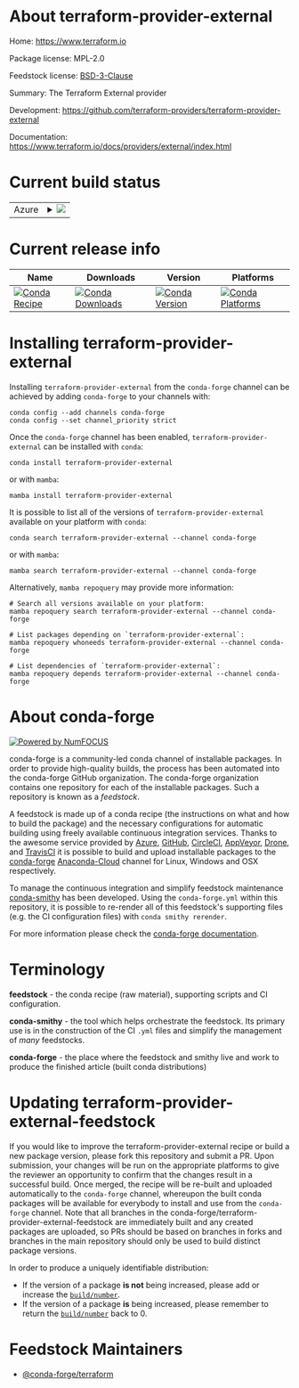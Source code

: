 About terraform-provider-external
=================================

Home: https://www.terraform.io

Package license: MPL-2.0

Feedstock license: [BSD-3-Clause](https://github.com/conda-forge/terraform-provider-external-feedstock/blob/main/LICENSE.txt)

Summary: The Terraform External provider

Development: https://github.com/terraform-providers/terraform-provider-external

Documentation: https://www.terraform.io/docs/providers/external/index.html

Current build status
====================


<table>
    
  <tr>
    <td>Azure</td>
    <td>
      <details>
        <summary>
          <a href="https://dev.azure.com/conda-forge/feedstock-builds/_build/latest?definitionId=2017&branchName=main">
            <img src="https://dev.azure.com/conda-forge/feedstock-builds/_apis/build/status/terraform-provider-external-feedstock?branchName=main">
          </a>
        </summary>
        <table>
          <thead><tr><th>Variant</th><th>Status</th></tr></thead>
          <tbody><tr>
              <td>linux_64</td>
              <td>
                <a href="https://dev.azure.com/conda-forge/feedstock-builds/_build/latest?definitionId=2017&branchName=main">
                  <img src="https://dev.azure.com/conda-forge/feedstock-builds/_apis/build/status/terraform-provider-external-feedstock?branchName=main&jobName=linux&configuration=linux_64_" alt="variant">
                </a>
              </td>
            </tr><tr>
              <td>osx_64</td>
              <td>
                <a href="https://dev.azure.com/conda-forge/feedstock-builds/_build/latest?definitionId=2017&branchName=main">
                  <img src="https://dev.azure.com/conda-forge/feedstock-builds/_apis/build/status/terraform-provider-external-feedstock?branchName=main&jobName=osx&configuration=osx_64_" alt="variant">
                </a>
              </td>
            </tr><tr>
              <td>win_64</td>
              <td>
                <a href="https://dev.azure.com/conda-forge/feedstock-builds/_build/latest?definitionId=2017&branchName=main">
                  <img src="https://dev.azure.com/conda-forge/feedstock-builds/_apis/build/status/terraform-provider-external-feedstock?branchName=main&jobName=win&configuration=win_64_" alt="variant">
                </a>
              </td>
            </tr>
          </tbody>
        </table>
      </details>
    </td>
  </tr>
</table>

Current release info
====================

| Name | Downloads | Version | Platforms |
| --- | --- | --- | --- |
| [![Conda Recipe](https://img.shields.io/badge/recipe-terraform--provider--external-green.svg)](https://anaconda.org/conda-forge/terraform-provider-external) | [![Conda Downloads](https://img.shields.io/conda/dn/conda-forge/terraform-provider-external.svg)](https://anaconda.org/conda-forge/terraform-provider-external) | [![Conda Version](https://img.shields.io/conda/vn/conda-forge/terraform-provider-external.svg)](https://anaconda.org/conda-forge/terraform-provider-external) | [![Conda Platforms](https://img.shields.io/conda/pn/conda-forge/terraform-provider-external.svg)](https://anaconda.org/conda-forge/terraform-provider-external) |

Installing terraform-provider-external
======================================

Installing `terraform-provider-external` from the `conda-forge` channel can be achieved by adding `conda-forge` to your channels with:

```
conda config --add channels conda-forge
conda config --set channel_priority strict
```

Once the `conda-forge` channel has been enabled, `terraform-provider-external` can be installed with `conda`:

```
conda install terraform-provider-external
```

or with `mamba`:

```
mamba install terraform-provider-external
```

It is possible to list all of the versions of `terraform-provider-external` available on your platform with `conda`:

```
conda search terraform-provider-external --channel conda-forge
```

or with `mamba`:

```
mamba search terraform-provider-external --channel conda-forge
```

Alternatively, `mamba repoquery` may provide more information:

```
# Search all versions available on your platform:
mamba repoquery search terraform-provider-external --channel conda-forge

# List packages depending on `terraform-provider-external`:
mamba repoquery whoneeds terraform-provider-external --channel conda-forge

# List dependencies of `terraform-provider-external`:
mamba repoquery depends terraform-provider-external --channel conda-forge
```


About conda-forge
=================

[![Powered by
NumFOCUS](https://img.shields.io/badge/powered%20by-NumFOCUS-orange.svg?style=flat&colorA=E1523D&colorB=007D8A)](https://numfocus.org)

conda-forge is a community-led conda channel of installable packages.
In order to provide high-quality builds, the process has been automated into the
conda-forge GitHub organization. The conda-forge organization contains one repository
for each of the installable packages. Such a repository is known as a *feedstock*.

A feedstock is made up of a conda recipe (the instructions on what and how to build
the package) and the necessary configurations for automatic building using freely
available continuous integration services. Thanks to the awesome service provided by
[Azure](https://azure.microsoft.com/en-us/services/devops/), [GitHub](https://github.com/),
[CircleCI](https://circleci.com/), [AppVeyor](https://www.appveyor.com/),
[Drone](https://cloud.drone.io/welcome), and [TravisCI](https://travis-ci.com/)
it is possible to build and upload installable packages to the
[conda-forge](https://anaconda.org/conda-forge) [Anaconda-Cloud](https://anaconda.org/)
channel for Linux, Windows and OSX respectively.

To manage the continuous integration and simplify feedstock maintenance
[conda-smithy](https://github.com/conda-forge/conda-smithy) has been developed.
Using the ``conda-forge.yml`` within this repository, it is possible to re-render all of
this feedstock's supporting files (e.g. the CI configuration files) with ``conda smithy rerender``.

For more information please check the [conda-forge documentation](https://conda-forge.org/docs/).

Terminology
===========

**feedstock** - the conda recipe (raw material), supporting scripts and CI configuration.

**conda-smithy** - the tool which helps orchestrate the feedstock.
                   Its primary use is in the construction of the CI ``.yml`` files
                   and simplify the management of *many* feedstocks.

**conda-forge** - the place where the feedstock and smithy live and work to
                  produce the finished article (built conda distributions)


Updating terraform-provider-external-feedstock
==============================================

If you would like to improve the terraform-provider-external recipe or build a new
package version, please fork this repository and submit a PR. Upon submission,
your changes will be run on the appropriate platforms to give the reviewer an
opportunity to confirm that the changes result in a successful build. Once
merged, the recipe will be re-built and uploaded automatically to the
`conda-forge` channel, whereupon the built conda packages will be available for
everybody to install and use from the `conda-forge` channel.
Note that all branches in the conda-forge/terraform-provider-external-feedstock are
immediately built and any created packages are uploaded, so PRs should be based
on branches in forks and branches in the main repository should only be used to
build distinct package versions.

In order to produce a uniquely identifiable distribution:
 * If the version of a package **is not** being increased, please add or increase
   the [``build/number``](https://docs.conda.io/projects/conda-build/en/latest/resources/define-metadata.html#build-number-and-string).
 * If the version of a package **is** being increased, please remember to return
   the [``build/number``](https://docs.conda.io/projects/conda-build/en/latest/resources/define-metadata.html#build-number-and-string)
   back to 0.

Feedstock Maintainers
=====================

* [@conda-forge/terraform](https://github.com/conda-forge/terraform/)

